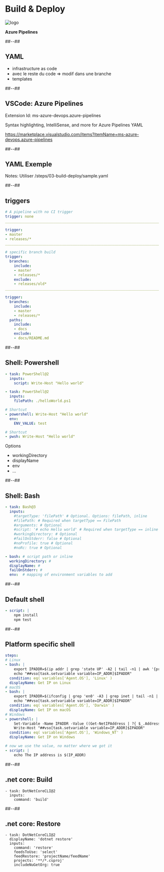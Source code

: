 <!-- .slide: class="transition bg-blue" -->
# Build & Deploy
![logo](./assets/images/services/pipelines/logo.svg)

**Azure Pipelines**


##--##
## YAML
- infrastructure as code
- avec le reste du code
    => modif dans une branche
- templates


##--##

## VSCode: Azure Pipelines

Extension Id: ms-azure-devops.azure-pipelines

Syntax highlighting, IntelliSense, and more for Azure Pipelines YAML

https://marketplace.visualstudio.com/items?itemName=ms-azure-devops.azure-pipelines


##--##
## YAML Exemple


Notes:
Utiliser /steps/03-build-deploy/sample.yaml

##--##
## triggers 
```yaml
# A pipeline with no CI trigger
trigger: none
___________________________________________________________________________________________________

trigger:
- master
- releases/*
___________________________________________________________________________________________________

# specific branch build
trigger:
  branches:
    include:
    - master
    - releases/*
    exclude:
    - releases/old*
___________________________________________________________________________________________________

trigger:
  branches:
    include:
    - master
    - releases/*
  paths:
    include:
    - docs
    exclude:
    - docs/README.md
```


##--##
## Shell: Powershell

  
```yaml
- task: PowerShell@2
  inputs:
    script: Write-Host "Hello world"

- task: PowerShell@2
  inputs:
    filePath: ./helloWorld.ps1

# Shortcut
- powershell: Write-Host "Hello world"
  env:
    ENV_VALUE: test

# Shortcut     
- pwsh: Write-Host "Hello world"
```

Options
- workingDirectory
- displayName
- env
- ...

##--##
## Shell: Bash
```yaml
- task: Bash@3
  inputs:
    #targetType: 'filePath' # Optional. Options: filePath, inline
    #filePath: # Required when targetType == FilePath
    #arguments: # Optional
    #script: '# echo Hello world' # Required when targetType == inline
    #workingDirectory: # Optional
    #failOnStderr: false # Optional
    #noProfile: true # Optional
    #noRc: true # Optional

- bash: # script path or inline
  workingDirectory: #
  displayName: #
  failOnStderr: #
  env:  # mapping of environment variables to add
```


##--##
## Default shell
```yaml
- script: |
    npm install
    npm test
```

##--##
## Platform specific shell
```yaml
steps:
# Linux
- bash: |
    export IPADDR=$(ip addr | grep 'state UP' -A2 | tail -n1 | awk '{print $2}' | cut -f1  -d'/')
    echo "##vso[task.setvariable variable=IP_ADDR]$IPADDR"
  condition: eq( variables['Agent.OS'], 'Linux' )
  displayName: Get IP on Linux
# macOS
- bash: |
    export IPADDR=$(ifconfig | grep 'en0' -A3 | grep inet | tail -n1 | awk '{print $2}')
    echo "##vso[task.setvariable variable=IP_ADDR]$IPADDR"
  condition: eq( variables['Agent.OS'], 'Darwin' )
  displayName: Get IP on macOS
# Windows
- powershell: |
    Set-Variable -Name IPADDR -Value ((Get-NetIPAddress | ?{ $_.AddressFamily -eq "IPv4" -and !($_.IPAddress -match "169") -and !($_.IPaddress -match "127") } | Select-Object -First 1).IPAddress)
    Write-Host "##vso[task.setvariable variable=IP_ADDR]$IPADDR"
  condition: eq( variables['Agent.OS'], 'Windows_NT' )
  displayName: Get IP on Windows

# now we use the value, no matter where we got it
- script: |
    echo The IP address is $(IP_ADDR)

```

##--##
## .net core: Build

```
- task: DotNetCoreCLI@2
  inputs:
    command: 'build'
```

##--##
## .net core: Restore
```
- task: DotNetCoreCLI@2
  displayName: 'dotnet restore'
  inputs:
    command: 'restore'
    feedsToUse: 'select'
    feedRestore: 'projectName/feedName'
    projects: '**/*.csproj'
    includeNuGetOrg: true
```


